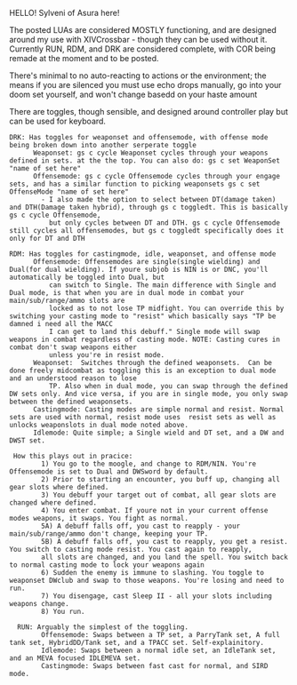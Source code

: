HELLO! Sylveni of Asura here!

The posted LUAs are considered MOSTLY functioning, and are designed around my use with XIVCrossbar - though they can be used without it. 
  Currently RUN, RDM, and DRK are considered complete, with COR being remade at the moment and to be posted.

There's minimal to no auto-reacting to actions or the environment; the means if you are silenced you must use echo drops manually, go into your doom set yourself, and won't 
  change basedd on your haste amount

There are toggles, though sensible, and designed around controller play but can be used for keyboard.
     
    DRK: Has toggles for weaponset and offensemode, with offense mode being broken down into another serperate toggle
          Weaponset: gs c cycle Weaponset cycles through your weapons defined in sets. at the the top. You can also do: gs c set WeaponSet "name of set here"
          Offensemode: gs c cycle Offensemode cycles through your engage sets, and has a similar function to picking weaponsets gs c set OffenseMode "name of set here"
            - I also made the option to select between DT(damage taken) and DTH(Damage taken hybrid), through gs c toggledt. This is basically gs c cycle Offensemode, 
              but only cycles between DT and DTH. gs c cycle Offensemode still cycles all offensemodes, but gs c toggledt specifically does it only for DT and DTH
     
    RDM: Has toggles for castingmode, idle, weaponset, and offense mode
          Offensemode: Offensemodes are single(single wielding) and Dual(for dual wielding). If youre subjob is NIN is or DNC, you'll automatically be toggled into Dual, but
              can switch to Single. The main difference with Single and Dual mode, is that when you are in dual mode in combat your main/sub/range/ammo slots are
              locked as to not lose TP midfight. You can override this by switching your casting mode to "resist" which basically says "TP be damned i need all the MACC
              I can get to land this debuff." Single mode will swap weapons in combat regardless of casting mode. NOTE: Casting cures in combat don't swap weapons either
              unless you're in resist mode.
          Weaponset:  Switches through the defined weaponsets.  Can be done freely midcombat as toggling this is an exception to dual mode and an understood reason to lose
              TP. Also when in dual mode, you can swap through the defined DW sets only. And vice versa, if you are in single mode, you only swap between the defined weaponsets.
          Castingmode: Casting modes are simple normal and resist. Normal sets are used with normal, resist mode uses  resist sets as well as unlocks weaponslots in dual mode noted above.    
          Idlemode: Quite simple; a Single wield and DT set, and a DW and DWST set.
              
     How this plays out in pracice: 
            1) You go to the moogle, and change to RDM/NIN. You're Offensemode is set to Dual and DWSword by default. 
            2) Prior to starting an encounter, you buff up, changing all gear slots where defined.
            3) You debuff your target out of combat, all gear slots are changed where defined.
            4) You enter combat. If youre not in your current offense modes weapons, it swaps. You fight as normal.
            5A) A debuff falls off, you cast to reapply - your main/sub/range/ammo don't change, keeping your TP.
            5B) A debuff falls off, you cast to reapply, you get a resist. You switch to casting mode resist. You cast again to reapply,
            all slots are changed, and you land the spell. You switch back to normal casting mode to lock your weapons again
            6) Sudden the enemy is immune to slashing. You toggle to weaponset DWclub and swap to those weapons. You're losing and need to run.
            7) You disengage, cast Sleep II - all your slots including weapons change. 
            8) You run. 

      RUN: Arguably the simplest of the toggling. 
            Offensemode: Swaps between a TP set, a ParryTank set, A full tank set, HybridDD/Tank set, and a TPACC set. Self-explainitory. 
            Idlemode: Swaps between a normal idle set, an IdleTank set, and an MEVA focused IDLEMEVA set. 
            Castingmode: Swaps between fast cast for normal, and SIRD mode.
